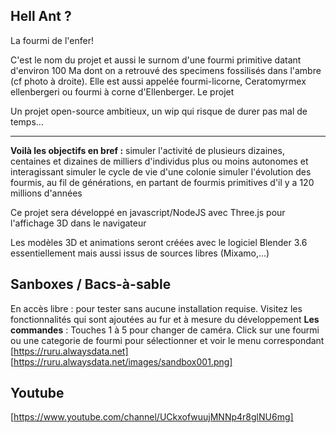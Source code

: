 ## Hell Ant ?

La fourmi de l'enfer!

C'est le nom du projet et aussi le surnom d'une fourmi primitive datant d'environ 100 Ma dont on a retrouvé des specimens fossilisés dans l'ambre (cf photo à droite). Elle est aussi appelée fourmi-licorne, Ceratomyrmex ellenbergeri ou fourmi à corne d'Ellenberger.
Le projet

Un projet open-source ambitieux, un wip qui risque de durer pas mal de temps...

---

**Voilà les objectifs en bref :**
    simuler l'activité de plusieurs dizaines, centaines et dizaines de milliers d'individus plus ou moins autonomes et interagissant
    simuler le cycle de vie d'une colonie
    simuler l'évolution des fourmis, au fil de générations, en partant de fourmis primitives d'il y a 120 millions d'années

Ce projet sera développé en javascript/NodeJS avec Three.js pour l'affichage 3D dans le navigateur

Les modèles 3D et animations seront créées avec le logiciel Blender 3.6 essentiellement mais aussi issus de sources libres (Mixamo,...)

## Sanboxes / Bacs-à-sable
En accès libre : pour tester sans aucune installation requise. Visitez les fonctionnalités qui sont ajoutées au fur et à mesure du développement
**Les commandes** : Touches 1 à 5 pour changer de caméra. Click sur une fourmi ou une categorie de fourmi pour sélectionner et voir le menu correspondant
[https://ruru.alwaysdata.net]
[https://ruru.alwaysdata.net/images/sandbox001.png]


## Youtube
[https://www.youtube.com/channel/UCkxofwuujMNNp4r8glNU6mg]